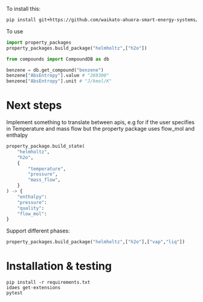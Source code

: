 To install this:

```sh
pip install git+https://github.com/waikato-ahuora-smart-energy-systems/PropertyPackages.git
```

To use


```python
import property_packages
property_packages.build_package("helmholtz",["h2o"])

from compounds import CompoundDB as db

benzene = db.get_compound("benzene")
benzene["AbsEntropy"].value # "269300"
benzene["AbsEntropy"].unit # "J/kmol/K" 
```

# Next steps
Implement something to translate between apis, e.g for if the user specifies in Temperature and mass flow but the property package uses flow_mol and enthalpy

```py
property_package.build_state(
    "helmholtz",
    "h2o",
    {
        "temperature",
        "pressure",
        "mass_flow",
    }
) -> {
    "enthalpy":
    "pressure":
    "quality":
    "flow_mol":
}
```

Support different phases:

```py
property_packages.build_package("helmholtz",["h2o"],["vap","liq"])
```

# Installation & testing

```
pip install -r requirements.txt
idaes get-extensions
pytest
```